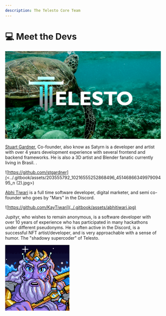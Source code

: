 ```yaml
---
description: The Telesto Core Team
---
```


# 💻 Meet the Devs

![](../.gitbook/assets/TELESTOTURTLE1.15.png)

[Stuart Gardner](https://www.linkedin.com/in/stuarttgardner/), Co-founder, also know as Satyrn is a developer and artist with over 4 years development experience with several frontend and backend frameworks. He is also a 3D artist and Blender fanatic currently living in Brasil. .

![https://github.com/stgardner](<../.gitbook/assets/203555792\_10216555252868496\_4514686634997909495\_n (2).jpg>)



[Abhi Tiwari](https://www.linkedin.com/in/abhi-kay-tiwari/) is a full time software developer, digital marketer, and semi co-founder who goes by "Mars" in the Discord.&#x20;

![https://github.com/KayTiwari](../.gitbook/assets/abhitiwari.jpg)

Jupityr, who wishes to remain anonymous, is a software developer with over 10 years of experience who has participated in many hackathons under different pseudonyms. He is often active in the Discord, is a successful NFT artist/developer, and is very approachable with a sense of humor. The "shadowy supercoder" of Telesto.

![](<../.gitbook/assets/neptune (1).png>)
